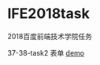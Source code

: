 # IFE2018task
2018百度前端技术学院任务

37-38-task2 表单
[demo](htmlpreview.github.io/?https://github.com/GokouMashiro/IFE2018task/blob/master/37-38/37-38-task2/main.html)
